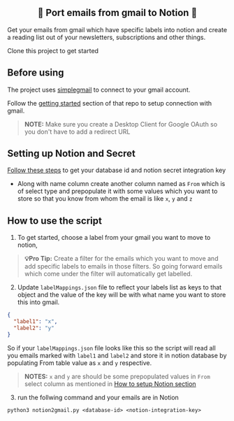 <div align="center">

## 🚀 Port emails from gmail to Notion 🚀

</div>

Get your emails from gmail which have specific labels into notion and create a reading list out of your newsletters, subscriptions and other things.

Clone this project to get started

## Before using

The project uses [simplegmail](https://github.com/jeremyephron/simplegmail) to connect to your gmail account.

Follow the [getting started](https://github.com/jeremyephron/simplegmail#getting-started) section of that repo to setup connection with gmail.

> **NOTE:** Make sure you create a Desktop Client for Google OAuth so you don't have to add
> a redirect URL

## Setting up Notion and Secret

[Follow these steps](https://developers.notion.com/docs) to get your database id and notion secret integration key

- Along with name column create another column named as `From` which is of select type and prepopulate it with some values which you want to store so that you know from whom the email is like `x`, `y` and `z`

## How to use the script

1. To get started, choose a label from your gmail you want to move to notion,

> **💡Pro Tip:** Create a filter for the emails which you want to move and add specific labels to emails in those filters. So going forward emails which come under the filter will automatically get labelled.

2. Update `labelMappings.json` file to reflect your labels list as keys to that object and the value of the key will be with what name you want to store this into gmail.

```json
{
  "label1": "x",
  "label2": "y"
}
```

So if your `labelMappings.json` file looks like this so the script will read all you emails marked with `label1` and `label2` and store it in notion database by populating From table value as `x` and `y` respective.

> **NOTES:** `x` and `y` are should be some prepopulated values in `From` select column as mentioned in [How to setup Notion section](#Setting-up-Notion-and-Secret)

3.  run the follwing command and your emails are in Notion

```
python3 notion2gmail.py <database-id> <notion-integration-key>
```
